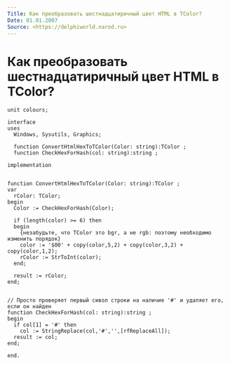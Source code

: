```yaml
---
Title: Как преобразовать шестнадцатиричный цвет HTML в TColor?
Date: 01.01.2007
Source: <https://delphiworld.narod.ru>
---
```



Как преобразовать шестнадцатиричный цвет HTML в TColor?
=======================================================

    unit colours;
     
    interface
    uses
      Windows, Sysutils, Graphics;
     
      function ConvertHtmlHexToTColor(Color: string):TColor ;
      function CheckHexForHash(col: string):string ;
     
    implementation
     
     
    function ConvertHtmlHexToTColor(Color: string):TColor ;
    var
      rColor: TColor;
    begin
      Color := CheckHexForHash(Color);
     
      if (length(color) >= 6) then
      begin
        {незабудьте, что TColor это bgr, а не rgb: поэтому необходимо изменить порядок}
        color := '$00' + copy(color,5,2) + copy(color,3,2) + copy(color,1,2);
        rColor := StrToInt(color);
      end;
     
      result := rColor;
    end;
     
     
    // Просто проверяет первый сивол строки на наличие '#' и удаляет его, если он найден
    function CheckHexForHash(col: string):string ;
    begin
      if col[1] = '#' then
        col := StringReplace(col,'#','',[rfReplaceAll]);
      result := col;
    end;
     
    end.

